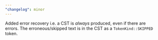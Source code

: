 ```yaml
---
"changelog": minor
---
```


Added error recovery i.e. a CST is _always_ produced, even if there are errors. The erroneous/skipped text is in the CST as a `TokenKind::SKIPPED` token.
